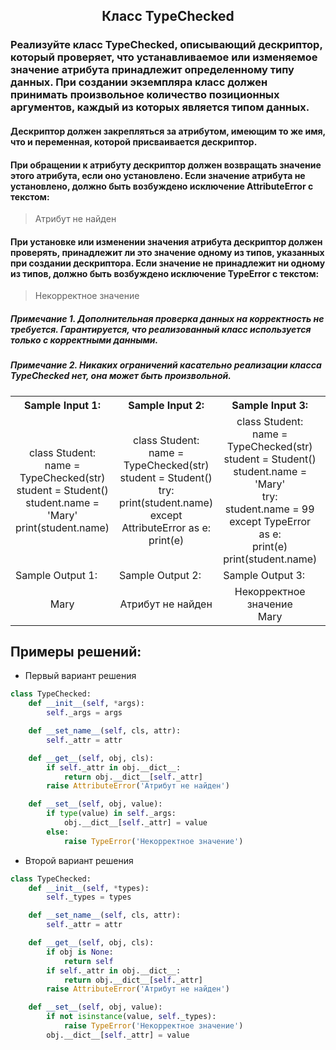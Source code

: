 <h2 style="text-align:center">Класс TypeChecked</h2>

### Реализуйте класс TypeChecked, описывающий дескриптор, который проверяет, что устанавливаемое или изменяемое значение атрибута принадлежит определенному типу данных. При создании экземпляра класс должен принимать произвольное количество позиционных аргументов, каждый из которых является типом данных.
#### Дескриптор должен закрепляться за атрибутом, имеющим то же имя, что и переменная, которой присваивается дескриптор.


#### При обращении к атрибуту дескриптор должен возвращать значение этого атрибута, если оно установлено. Если значение атрибута не установлено, должно быть возбуждено исключение AttributeError с текстом:
> Атрибут не найден
#### При установке или изменении значения атрибута дескриптор должен проверять, принадлежит ли это значение одному из типов, указанных при создании дескриптора. Если значение не принадлежит ни одному из типов, должно быть возбуждено исключение TypeError с текстом:
> Некорректное значение
##### Примечание 1. Дополнительная проверка данных на корректность не требуется. Гарантируется, что реализованный класс используется только с корректными данными.
##### Примечание 2. Никаких ограничений касательно реализации класса TypeChecked нет, она может быть произвольной.



<table align="center">
  <tbody>
    <tr>
      <th>Sample Input 1: </th>
      <th>Sample Input 2: </th>
      <th>Sample Input 3: </th>
      <th>Sample Input 4: </th>
    </tr>
    <tr>
      <td align="center">class Student:<br>
                              name = TypeChecked(str)<br>
                          student = Student()<br>
                          student.name = 'Mary'<br>
                          print(student.name)<br></td>
      <td align="center">class Student:<br>
                              name = TypeChecked(str)<br>
                          student = Student()<br>
                          try:<br>
                              print(student.name)<br>
                          except AttributeError as e:<br>
                              print(e)<br></td>
      <td align="center">class Student:<br>
                              name = TypeChecked(str)<br>
                          student = Student()<br>
                          student.name = 'Mary'<br>
                          try:<br>
                              student.name = 99<br>
                          except TypeError as e:<br>
                              print(e)<br>
                          print(student.name)<br></td>
      <td align="center">class Student:<br>
                              age = TypeChecked(int, float)<br>
                          student = Student()<br>
                          student.age = 18<br>
                          print(student.age)<br>
                          student.age = 18.5<br>
                          print(student.age)<br></td>
    </tr>
    <tr>
      <td>Sample Output 1:</td>
      <td>Sample Output 2:</td>
      <td>Sample Output 3:</td>
      <td>Sample Output 4:</td>
      </tr>
    <tr>
      <td align="center">
                        Mary<br>
      </td>
      <td align="center">
                        Атрибут не найден<br>
      </td>
      <td align="center">
                        Некорректное значение<br>
                        Mary<br>
      </td>
      <td align="center">
                        18<br>
                        18.5<br>
      </td>
    </tr>
  </tbody>
</table>



## Примеры решений:
* Первый вариант решения
```python
class TypeChecked:
    def __init__(self, *args):
        self._args = args

    def __set_name__(self, cls, attr):
        self._attr = attr

    def __get__(self, obj, cls):
        if self._attr in obj.__dict__:
            return obj.__dict__[self._attr]
        raise AttributeError('Атрибут не найден')

    def __set__(self, obj, value):
        if type(value) in self._args:
            obj.__dict__[self._attr] = value
        else:
            raise TypeError('Некорректное значение')
```
* Второй вариант решения

```python
class TypeChecked:
    def __init__(self, *types):
        self._types = types

    def __set_name__(self, cls, attr):
        self._attr = attr

    def __get__(self, obj, cls):
        if obj is None:
            return self
        if self._attr in obj.__dict__:
            return obj.__dict__[self._attr]
        raise AttributeError('Атрибут не найден')

    def __set__(self, obj, value):
        if not isinstance(value, self._types):
            raise TypeError('Некорректное значение')
        obj.__dict__[self._attr] = value
```


